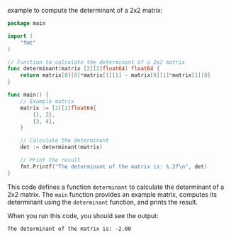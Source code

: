  example to compute the determinant of a 2x2 matrix:

```go
package main

import (
	"fmt"
)

// Function to calculate the determinant of a 2x2 matrix
func determinant(matrix [2][2]float64) float64 {
	return matrix[0][0]*matrix[1][1] - matrix[0][1]*matrix[1][0]
}

func main() {
	// Example matrix
	matrix := [2][2]float64{
		{1, 2},
		{3, 4},
	}

	// Calculate the determinant
	det := determinant(matrix)

	// Print the result
	fmt.Printf("The determinant of the matrix is: %.2f\n", det)
}
```

This code defines a function `determinant` to calculate the determinant of a 2x2 matrix. The `main` function provides an example matrix, computes its determinant using the `determinant` function, and prints the result.

When you run this code, you should see the output:

```
The determinant of the matrix is: -2.00
```